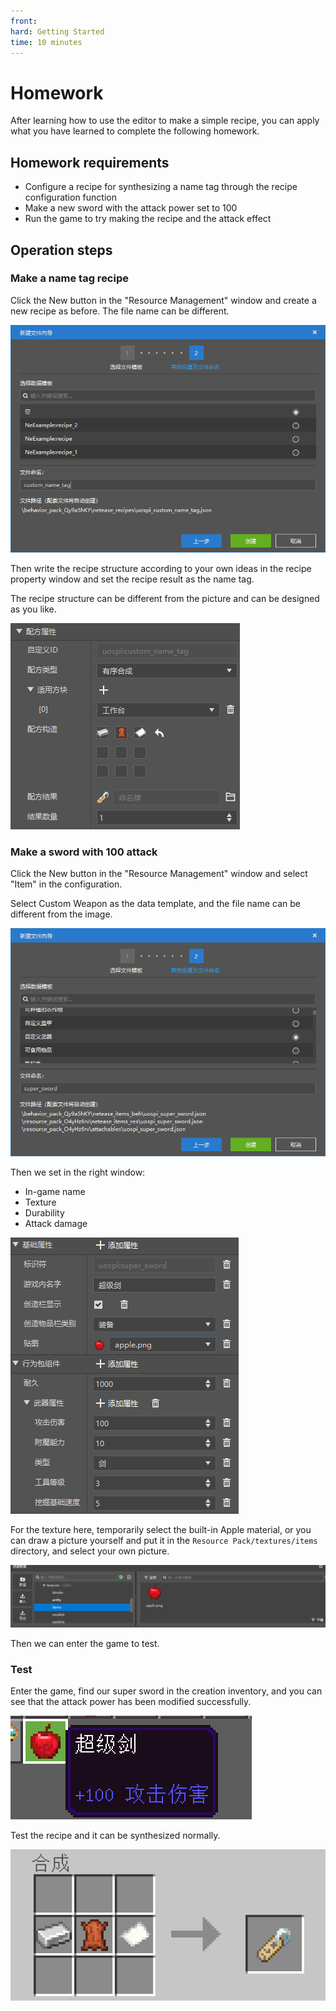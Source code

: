 ```yaml
--- 
front: 
hard: Getting Started 
time: 10 minutes 
--- 
```

# Homework 

After learning how to use the editor to make a simple recipe, you can apply what you have learned to complete the following homework. 

## Homework requirements 

- Configure a recipe for synthesizing a name tag through the recipe configuration function 
- Make a new sword with the attack power set to 100 
- Run the game to try making the recipe and the attack effect 

## Operation steps 

### Make a name tag recipe 

Click the New button in the "Resource Management" window and create a new recipe as before. The file name can be different. 

![](./images/14.png) 

Then write the recipe structure according to your own ideas in the recipe property window and set the recipe result as the name tag. 

The recipe structure can be different from the picture and can be designed as you like. 

![](./images/15.png) 

### Make a sword with 100 attack 

Click the New button in the "Resource Management" window and select "Item" in the configuration. 

Select Custom Weapon as the data template, and the file name can be different from the image. 

![](./images/16.png) 

Then we set in the right window: 

- In-game name 
- Texture 
- Durability 
- Attack damage 

![](./images/17.png) 

For the texture here, temporarily select the built-in Apple material, or you can draw a picture yourself and put it in the ```Resource Pack/textures/items``` directory, and select your own picture. 

![](./images/18.png) 


Then we can enter the game to test. 

### Test 

Enter the game, find our super sword in the creation inventory, and you can see that the attack power has been modified successfully. 

![](./images/19.png) 

Test the recipe and it can be synthesized normally. 

![](./images/20.png)